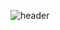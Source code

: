 ![header](https://capsule-render.vercel.app/api?type=waving&color=auto&height=200&text=자바👩🏻‍💻기초&animation=fadeIn&fontSize=80&fontAlignY=35)

